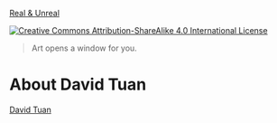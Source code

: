 [Real & Unreal](./web/images/logo_bar_l.png)

[![Creative Commons Attribution-ShareAlike 4.0 International License](https://i.creativecommons.org/l/by-sa/4.0/80x15.png)](./LICENSE)

> Art opens a window for you.

# About David Tuan

[David Tuan](./web/images/RealUnrealShow_Frame_2.jpg)
